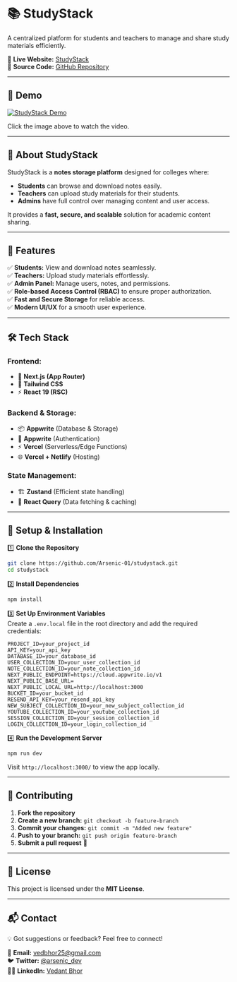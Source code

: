 # 📚 StudyStack

A centralized platform for students and teachers to manage and share study materials efficiently.

🔗 **Live Website:** [StudyStack](https://studystack01.vercel.app/)  
🔗 **Source Code:** [GitHub Repository](https://github.com/Arsenic-01/studystack)  

---

## 🎥 Demo

[![StudyStack Demo](https://img.youtube.com/vi/bcyYHZSmW88/0.jpg)](https://youtu.be/bcyYHZSmW88)

Click the image above to watch the video.

---

## 🚀 About StudyStack  

StudyStack is a **notes storage platform** designed for colleges where:  
- **Students** can browse and download notes easily.  
- **Teachers** can upload study materials for their students.  
- **Admins** have full control over managing content and user access.  

It provides a **fast, secure, and scalable** solution for academic content sharing.  

---

## 🌟 Features  

✅ **Students:** View and download notes seamlessly.  
✅ **Teachers:** Upload study materials effortlessly.  
✅ **Admin Panel:** Manage users, notes, and permissions.  
✅ **Role-based Access Control (RBAC)** to ensure proper authorization.  
✅ **Fast and Secure Storage** for reliable access.  
✅ **Modern UI/UX** for a smooth user experience.  

---

## 🛠️ Tech Stack  

### **Frontend:**  
- 🚀 **Next.js (App Router)**  
- 🎨 **Tailwind CSS**  
- ⚡ **React 19 (RSC)**  

### **Backend & Storage:**  
- 📦 **Appwrite** (Database & Storage)  
- 🔑 **Appwrite** (Authentication)  
- ⚡ **Vercel** (Serverless/Edge Functions)  
- 🌐 **Vercel + Netlify** (Hosting)

### **State Management:**  
- 🏗️ **Zustand** (Efficient state handling)  
- 🔄 **React Query** (Data fetching & caching)  

---

## 🔧 Setup & Installation  

1️⃣ **Clone the Repository**  
```sh
git clone https://github.com/Arsenic-01/studystack.git
cd studystack
```

2️⃣ **Install Dependencies**  
```sh
npm install
```

3️⃣ **Set Up Environment Variables**  
Create a `.env.local` file in the root directory and add the required credentials:  

```env
PROJECT_ID=your_project_id
API_KEY=your_api_key
DATABASE_ID=your_database_id
USER_COLLECTION_ID=your_user_collection_id
NOTE_COLLECTION_ID=your_note_collection_id
NEXT_PUBLIC_ENDPOINT=https://cloud.appwrite.io/v1
NEXT_PUBLIC_BASE_URL=
NEXT_PUBLIC_LOCAL_URL=http://localhost:3000
BUCKET_ID=your_bucket_id
RESEND_API_KEY=your_resend_api_key
NEW_SUBJECT_COLLECTION_ID=your_new_subject_collection_id
YOUTUBE_COLLECTION_ID=your_youtube_collection_id
SESSION_COLLECTION_ID=your_session_collection_id
LOGIN_COLLECTION_ID=your_login_collection_id
```

4️⃣ **Run the Development Server**  
```sh
npm run dev
```
Visit `http://localhost:3000/` to view the app locally.  

---



## 🤝 Contributing  

1. **Fork the repository**  
2. **Create a new branch:** `git checkout -b feature-branch`  
3. **Commit your changes:** `git commit -m "Added new feature"`  
4. **Push to your branch:** `git push origin feature-branch`  
5. **Submit a pull request** 🎉  

---

## 📜 License  

This project is licensed under the **MIT License**.  

---

## 📬 Contact  

💡 Got suggestions or feedback? Feel free to connect!  

📧 **Email:** [vedbhor25@gmail.com](mailto:vedbhor25@gmail.com)  
🐦 **Twitter:** [@arsenic_dev](https://x.com/arsenic_dev)  
👨‍💻 **LinkedIn:** [Vedant Bhor](https://www.linkedin.com/in/vedant-bhor-39287828b/)

